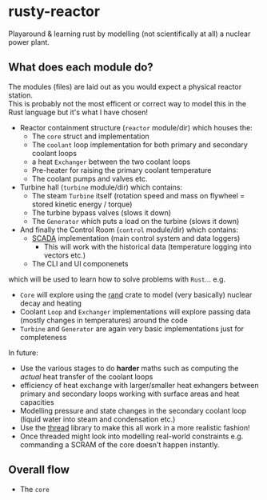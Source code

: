 # rusty-reactor

Playaround & learning rust by modelling (not scientifically at all) a nuclear power plant. 

## What does each module do?

The modules (files) are laid out as you would expect a physical reactor station.  
This is probably not the most efficent or correct way to model this in the Rust language but it's what I have chosen! 

* Reactor containment structure (`reactor` module/dir) which houses the:
  * The `core` struct and implementation
  * The `coolant` loop implementation for both primary and secondary coolant loops 
  * a heat `Exchanger` between the two coolant loops 
  * Pre-heater for raising the primary coolant temperature
  * The coolant pumps and valves etc.
* Turbine hall (`turbine` module/dir) which contains:
  * The steam `Turbine` itself (rotation speed and mass on flywheel = stored kinetic energy / torque)
  * The turbine bypass valves (slows it down)
  * The `Generator` which puts a load on the turbine (slows it down)
* And finally the Control Room (`control` module/dir) which contains:
  * [SCADA](https://en.wikipedia.org/wiki/SCADA) implementation (main control system and data loggers)
    * This will work with the historical data (temperature logging into vectors etc.)
  * The CLI and UI componenets 

which will be used to learn how to solve problems with `Rust`... e.g.

* `Core` will explore using the [rand](https://crates.io/crates/rand/) crate to model (very basically) nuclear decay and heating
* Coolant `Loop` and `Exchanger` implementations will explore passing data (mostly changes in temperatures) around the code
* `Turbine` and `Generator` are again very basic implementations just for completeness 

In future:

* Use the various stages to do **harder** maths such as computing the _actual_ heat transfer of the coolant loops
* efficiency of heat exchange with larger/smaller heat exhangers between primary and secondary loops working with surface areas and heat capacities
* Modelling pressure and state changes in the secondary coolant loop (liquid water into steam and condensation etc.)
* Use the [thread](https://doc.rust-lang.org/std/thread/index.html) library to make this all work in a more realistic fashion! 
* Once threaded might look into modelling real-world constraints e.g. commanding a SCRAM of the core doesn't happen instantly. 

## Overall flow 

* The `core` 